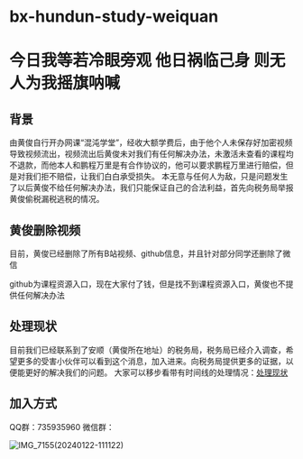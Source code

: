 # bx-hundun-study-weiquan

# 今日我等若冷眼旁观 他日祸临己身 则无人为我摇旗呐喊

## 背景
由黄俊自行开办网课“混沌学堂”，经收大额学费后，由于他个人未保存好加密视频导致视频流出，视频流出后黄俊未对我们有任何解决办法，未激活未查看的课程均不退款，而他本人和鹏程万里是有合作协议的，他可以要求鹏程万里进行赔偿，但是对我们拒不赔偿，让我们白白承受损失。
本无意与任何人为敌，只是问题发生了以后黄俊不给任何解决办法，我们只能保证自己的合法利益，首先向税务局举报黄俊偷税漏税逃税的情况。


## 黄俊删除视频
目前，黄俊已经删除了所有B站视频、github信息，并且针对部分同学还删除了微信

github为课程资源入口，现在大家付了钱，但是找不到课程资源入口，黄俊也不提供任何解决办法


## 处理现状
目前我们已经联系到了安顺（黄俊所在地址）的税务局，税务局已经介入调查，希望更多的受害小伙伴可以看到这个消息，加入进来。向税务局提供更多的证据，以便能更好的解决我们的问题。
大家可以移步看带有时间线的处理情况：[处理现状](https://github.com/HunDunWeiQuan/bx-hundun-study-weiquan/blob/main/%E5%A4%84%E7%90%86%E7%8E%B0%E7%8A%B6.md)


## 加入方式
QQ群：735935960
微信群：

![IMG_7155(20240122-111122)](https://github.com/HunDunWeiQuan/bx-hundun-study-weiquan/assets/157334965/b6e1f33e-c0bc-4bdc-ae6c-0748783bf68f)
